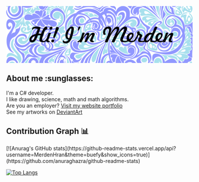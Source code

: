 <img align = "center" src="banner_gh.png" alt="" >
<h2>About me :sunglasses:</h2>
<p>I'm a C# developer.<br>
  I like drawing, science, math and math algorithms.<br>
  Are you an employer? <a href="">Visit my website portfolio</a><br>
  See my artworks on <a href="https://www.deviantart.com/merdenhran">DeviantArt</a>
</p>
<h2>Contribution Graph 📊</h2>
[![Anurag's GitHub stats](https://github-readme-stats.vercel.app/api?username=MerdenHran&theme=buefy&show_icons=true)](https://github.com/anuraghazra/github-readme-stats)

[![Top Langs](https://github-readme-stats.vercel.app/api/top-langs/?username=MerdenHran&theme=buefy)](https://github.com/anuraghazra/github-readme-stats)

<!--
**MerdenHran/MerdenHran** is a ✨ _special_ ✨ repository because its `README.md` (this file) appears on your GitHub profile.

Here are some ideas to get you started:

- 🔭 I’m currently working on ...
- 🌱 I’m currently learning ...
- 👯 I’m looking to collaborate on ...
- 🤔 I’m looking for help with ...
- 💬 Ask me about ...
- 📫 How to reach me: ...
- 😄 Pronouns: ...
- ⚡ Fun fact: ...
-->
